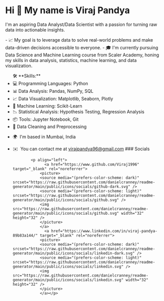 Hi 👋 My name is Viraj Pandya
=============================

I'm an aspiring Data Analyst/Data Scientist with a passion for turning raw data into actionable insights.<p> - 📈 My goal is to leverage data to solve real-world problems and make data-driven decisions accessible to everyone. - 🎓 I'm currently pursuing Data Science and Machine Learning course from Scaler Academy, honing my skills in data analysis, statistics, machine learning, and data visualization. <ul> 🛠️ \*\*Skills:\*\* <li>💻 Programming Languages: Python</li> <li> 📊 Data Analysis: Pandas, NumPy, SQL</li> <li>📈 Data Visualization: Matplotlib, Seaborn, Plotly</li> <li>🤖 Machine Learning: Scikit-Learn</li> <li>📉 Statistical Analysis: Hypothesis Testing, Regression Analysis</li> <li>📦 Tools: Jupyter Notebook, Git</li> <li>🧐 Data Cleaning and Preprocessing</li> </ul>

*   🌍  I'm based in Mumbai, India
*   ✉️  You can contact me at [virajpandya96@gmail.com](mailto:virajpandya96@gmail.com)
                  ### Socials
                  
                  
                <p align="left">
                      <a href="https://www.github.com/Viraj1996" target="_blank" rel="noreferrer">
                    <picture>
                    <source media="(prefers-color-scheme: dark)" srcset="https://raw.githubusercontent.com/danielcranney/readme-generator/main/public/icons/socials/github-dark.svg" />
                    <source media="(prefers-color-scheme: light)" srcset="https://raw.githubusercontent.com/danielcranney/readme-generator/main/public/icons/socials/github.svg" />
                    <img src="https://raw.githubusercontent.com/danielcranney/readme-generator/main/public/icons/socials/github.svg" width="32" height="32" />
                    </picture>
                    </a>
                      <a href="https://www.linkedin.com/in/viraj-pandya-89b83a144/" target="_blank" rel="noreferrer">
                    <picture>
                    <source media="(prefers-color-scheme: dark)" srcset="https://raw.githubusercontent.com/danielcranney/readme-generator/main/public/icons/socials/linkedin-dark.svg" />
                    <source media="(prefers-color-scheme: light)" srcset="https://raw.githubusercontent.com/danielcranney/readme-generator/main/public/icons/socials/linkedin.svg" />
                    <img src="https://raw.githubusercontent.com/danielcranney/readme-generator/main/public/icons/socials/linkedin.svg" width="32" height="32" />
                    </picture>
                    </a></p>
